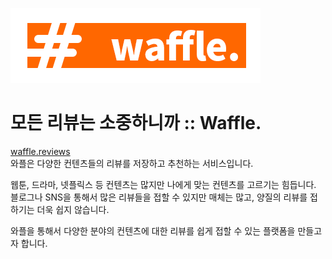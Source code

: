 ![Logo](README/waffle-logo@2x.png)
# 모든 리뷰는 소중하니까 :: Waffle.
[waffle.reviews](https://waffle.reviews)  
와플은 다양한 컨텐츠들의 리뷰를 저장하고 추천하는 서비스입니다.  

웹툰, 드라마, 넷플릭스 등 컨텐츠는 많지만 나에게 맞는 컨텐츠를 고르기는 힘듭니다.  
블로그나 SNS을 통해서 많은 리뷰들을 접할 수 있지만 매체는 많고, 양질의 리뷰를 접하기는 더욱 쉽지 않습니다.  

와플을 통해서 다양한 분야의 컨텐츠에 대한 리뷰를 쉽게 접할 수 있는 플랫폼을 만들고자 합니다.
